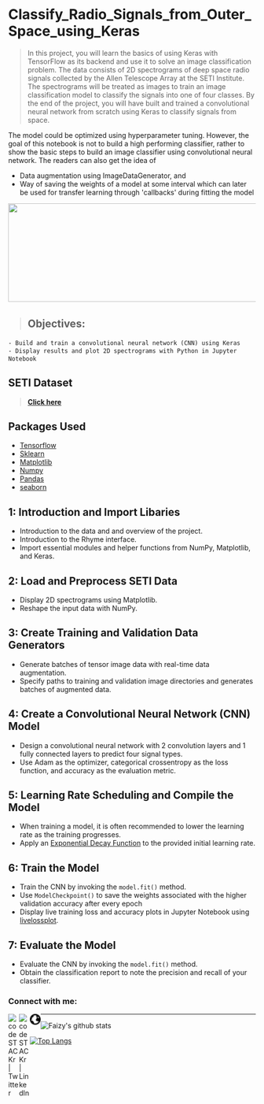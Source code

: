 # Classify_Radio_Signals_from_Outer_Space_using_Keras

> In this project, you will learn the basics of using Keras with TensorFlow as its backend and use it to solve an image classification problem. The data consists of 2D spectrograms of deep space radio signals collected by the Allen Telescope Array at the SETI Institute. The spectrograms will be treated as images to train an image classification model to classify the signals into one of four classes. By the end of the project, you will have built and trained a convolutional neural network from scratch using Keras to classify signals from space.

The model could be optimized using hyperparameter tuning. However, the goal of this notebook is not to build a high performing classifier, rather to show the basic steps to build an image classifier using convolutional neural network. The readers can also get the idea of

- Data augmentation using ImageDataGenerator, and
- Way of saving the weights of a model at some interval which can later be used for transfer learning through 'callbacks' during fitting the model

<center><img src='http://blog.yavilevich.com/wp-content/uploads/2016/08/fosphor2-cut.png' width=700 height=200></center>

> ## Objectives:
    - Build and train a convolutional neural network (CNN) using Keras
    - Display results and plot 2D spectrograms with Python in Jupyter Notebook

## __SETI Dataset__

> [__Click here__](https://drive.google.com/file/d/1R2BlsYydirhMmf89_D1imOT5aVvkXHi2/view?usp=sharing)

## __Packages Used__

 - [Tensorflow](https://www.tensorflow.org/)
 - [Sklearn](https://scikit-learn.org)
 - [Matplotlib](https://matplotlib.org/)
 - [Numpy](https://numpy.org/)
 - [Pandas](https://pandas.pydata.org/)
 - [seaborn](https://seaborn.pydata.org/)


## __1: Introduction and Import Libaries__

  - Introduction to the data and and overview of the project.
  - Introduction to the Rhyme interface.
  - Import essential modules and helper functions from NumPy, Matplotlib, and Keras.

## __2: Load and Preprocess SETI Data__

  - Display 2D spectrograms using Matplotlib.
  - Reshape the input data with NumPy.

## __3: Create Training and Validation Data Generators__

  - Generate batches of tensor image data with real-time data augmentation.
  - Specify paths to training and validation image directories and generates batches of augmented data.

## __4: Create a Convolutional Neural Network (CNN) Model__

  - Design a convolutional neural network with 2 convolution layers and 1 fully connected layers to predict four signal types.
  - Use Adam as the optimizer, categorical crossentropy as the loss function, and accuracy as the evaluation metric.

## __5: Learning Rate Scheduling and Compile the Model__

  - When training a model, it is often recommended to lower the learning rate as the training progresses.
  - Apply an [Exponential Decay Function](https://www.tensorflow.org/api_docs/python/tf/keras/optimizers/schedules/ExponentialDecay) to the provided initial learning rate.

## __6: Train the Model__

  - Train the CNN by invoking the `model.fit()` method.
  - Use `ModelCheckpoint()` to save the weights associated with the higher validation accuracy after every epoch
  - Display live training loss and accuracy plots in Jupyter Notebook using [livelossplot](https://github.com/stared/livelossplot).
  
## __7: Evaluate the Model__

  - Evaluate the CNN by invoking the `model.fit()` method.
  - Obtain the classification report to note the precision and recall of your classifier.
  
  
### Connect with me:


[<img align="left" alt="codeSTACKr | Twitter" width="22px" src="https://cdn.jsdelivr.net/npm/simple-icons@v3/icons/twitter.svg" />][twitter]
[<img align="left" alt="codeSTACKr | LinkedIn" width="22px" src="https://cdn.jsdelivr.net/npm/simple-icons@v3/icons/linkedin.svg" />][linkedin]
[<img align="left" alt="codeSTACKr.com" width="22px" src="https://raw.githubusercontent.com/iconic/open-iconic/master/svg/globe.svg" />][StackExchange AI]

[twitter]: https://twitter.com/F4izy
[linkedin]: https://www.linkedin.com/in/faizy-mohd-836573122/
[StackExchange AI]: https://ai.stackexchange.com/users/36737/cypher


---


![Faizy's github stats](https://github-readme-stats.vercel.app/api?username=mohd-faizy&show_icons=true)


[![Top Langs](https://github-readme-stats.vercel.app/api/top-langs/?username=mohd-faizy&layout=compact)](https://github.com/mohd-faizy/github-readme-stats)
